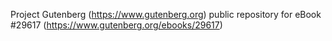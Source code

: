 Project Gutenberg (https://www.gutenberg.org) public repository for eBook #29617 (https://www.gutenberg.org/ebooks/29617)
